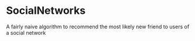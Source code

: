 # SocialNetworks
A fairly naive algorithm to recommend the most likely new friend to users of a social network
